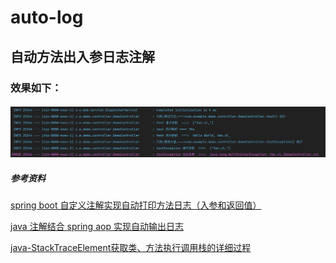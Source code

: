 # auto-log
## 自动方法出入参日志注解
### 效果如下：
####
![image](https://github.com/dake-luo/auto-log/blob/main/intro.png)
##### 参考资料
  [spring boot 自定义注解实现自动打印方法日志（入参和返回值）](https://blog.csdn.net/csdn_meng/article/details/90042731)
  
  [java 注解结合 spring aop 实现自动输出日志](https://mp.weixin.qq.com/s/hXDVy7reWXgX66p8uccFnQ)
  
  [java-StackTraceElement获取类、方法执行调用栈的详细过程](https://blog.csdn.net/lovequanquqn/article/details/81585991)
  
